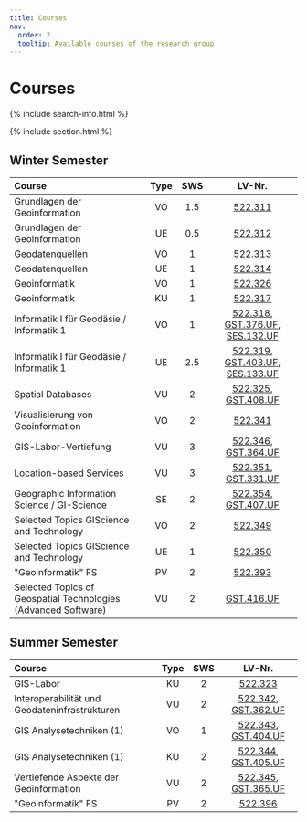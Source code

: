```yaml
---
title: Courses
nav:
  order: 2
  tooltip: Available courses of the research group
---
```


# <i class="fa-solid fa-building-columns"></i>Courses

{% include search-info.html %}

{% include section.html %}

## Winter Semester

| Course                                    | Type | SWS | LV-Nr. |
| :----                                     | :----: | :----: | :----: |
| Grundlagen der Geoinformation             |  VO   |  1.5 |  [522.311](https://online.tugraz.at/tug_online/wbLv.wbShowLVDetail?pStpSpNr=338662)  |
| Grundlagen der Geoinformation             |  UE   |  0.5 |  [522.312](https://online.tugraz.at/tug_online/wbLv.wbShowLVDetail?pStpSpNr=336316)  |
| Geodatenquellen                           |  VO   |  1   |  [522.313](https://online.tugraz.at/tug_online/wbLv.wbShowLVDetail?pStpSpNr=337652)  |
| Geodatenquellen                           |  UE   |  1   |  [522.314](https://online.tugraz.at/tug_online/wbLv.wbShowLVDetail?pStpSpNr=337609)  |
| Geoinformatik                             |  VO   |  1   |  [522.326](https://online.tugraz.at/tug_online/wbLv.wbShowLVDetail?pStpSpNr=337839)  |
| Geoinformatik                             |  KU   |  1   |  [522.317](https://online.tugraz.at/tug_online/wbLv.wbShowLVDetail?pStpSpNr=337254)  |
| Informatik I für Geodäsie / Informatik 1  |  VO   |  1   |  [522.318](https://online.tugraz.at/tug_online/wbLv.wbShowLVDetail?pStpSpNr=338890), [GST.376.UF](https://online.tugraz.at/tug_online/wbLv.wbShowLVDetail?pStpSpNr=339051), [SES.132.UF](https://online.tugraz.at/tug_online/wbLv.wbShowLVDetail?pStpSpNr=339252)   |
| Informatik I für Geodäsie / Informatik 1  |  UE   |  2.5 |  [522.319](https://online.tugraz.at/tug_online/wbLv.wbShowLVDetail?pStpSpNr=337277), [GST.403.UF](https://online.tugraz.at/tug_online/wbLv.wbShowLVDetail?pStpSpNr=338591), [SES.133.UF](https://online.tugraz.at/tug_online/wbLv.wbShowLVDetail?pStpSpNr=337841)   |
| Spatial Databases                         |  VU   |  2   |  [522.325](https://online.tugraz.at/tug_online/wbLv.wbShowLVDetail?pStpSpNr=337846), [GST.408.UF](https://online.tugraz.at/tug_online/wbLv.wbShowLVDetail?pStpSpNr=339394)    |
| Visualisierung von Geoinformation         |  VO   |  2   |  [522.341](https://online.tugraz.at/tug_online/wbLv.wbShowLVDetail?pStpSpNr=338108)  |
| GIS-Labor-Vertiefung                      |  VU   |  3   |  [522.346](https://online.tugraz.at/tug_online/wbLv.wbShowLVDetail?pStpSpNr=337380), [GST.364.UF](https://online.tugraz.at/tug_online/wbLv.wbShowLVDetail?pStpSpNr=339473)   |
| Location-based Services                   |  VU   |  3   |  [522.351](https://online.tugraz.at/tug_online/wbLv.wbShowLVDetail?pStpSpNr=339170), [GST.331.UF](https://online.tugraz.at/tug_online/wbLv.wbShowLVDetail?pStpSpNr=339205)   |
| Geographic Information Science / GI-Science       |  SE  |  2   |  [522.354](https://online.tugraz.at/tug_online/wbLv.wbShowLVDetail?pStpSpNr=337292), [GST.407.UF](https://online.tugraz.at/tug_online/wbLv.wbShowLVDetail?pStpSpNr=337895)   |
| Selected Topics GIScience and Technology  |  VO   |  2   |  [522.349](https://online.tugraz.at/tug_online/wbLv.wbShowLVDetail?pStpSpNr=336373)   |
| Selected Topics GIScience and Technology  |  UE   |  1   |  [522.350](https://online.tugraz.at/tug_online/wbLv.wbShowLVDetail?pStpSpNr=337327)   |
| "Geoinformatik" FS                        |  PV   |  2   |  [522.393](https://online.tugraz.at/tug_online/wbLv.wbShowLVDetail?pStpSpNr=338369)   |
| Selected Topics of Geospatial Technologies (Advanced Software) | VU | 2 | [GST.416.UF](https://online.tugraz.at/tug_online/wbLv.wbShowLVDetail?pStpSpNr=339402) |

## Summer Semester

| Course                                          | Type | SWS | LV-Nr. |
| :----                                           | :----: | :----: | :----: |
| GIS-Labor                                       |  KU   |  2   |  [522.323](https://online.tugraz.at/tug_online/wbLv.wbShowLVDetail?pStpSpNr=333627)|
| Interoperabilität und Geodateninfrastrukturen   |  VU   |  2   |  [522.342](https://online.tugraz.at/tug_online/wbLv.wbShowLVDetail?pStpSpNr=335763), [GST.362.UF](https://online.tugraz.at/tug_online/wbLv.wbShowLVDetail?pStpSpNr=335419)|
| GIS Analysetechniken (1)                           |  VO   |  1   |  [522.343](https://online.tugraz.at/tug_online/wbLv.wbShowLVDetail?pStpSpNr=335041), [GST.404.UF](https://online.tugraz.at/tug_online/wbLv.wbShowLVDetail?pStpSpNr=334310)   |
| GIS Analysetechniken (1)                           |  KU   |  2   |  [522.344](https://online.tugraz.at/tug_online/wbLv.wbShowLVDetail?pStpSpNr=335702), [GST.405.UF](https://online.tugraz.at/tug_online/wbLv.wbShowLVDetail?pStpSpNr=333474)   |
| Vertiefende Aspekte der Geoinformation          |  VU   |  2   |  [522.345](https://online.tugraz.at/tug_online/wbLv.wbShowLVDetail?pStpSpNr=334460), [GST.365.UF](https://online.tugraz.at/tug_online/wbLv.wbShowLVDetail?pStpSpNr=333465)   |
| "Geoinformatik" FS                              |  PV   |  2   |  [522.396](https://online.tugraz.at/tug_online/wbLv.wbShowLVDetail?pStpSpNr=334282)|
